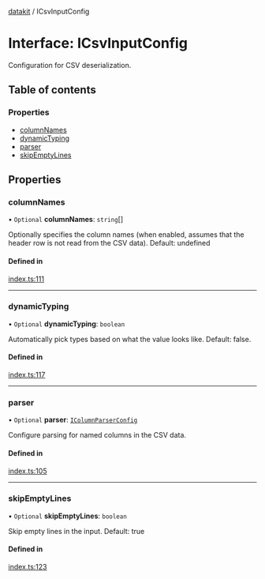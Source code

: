 [datakit](../README.md) / ICsvInputConfig

# Interface: ICsvInputConfig

Configuration for CSV deserialization.

## Table of contents

### Properties

- [columnNames](ICsvInputConfig.md#columnnames)
- [dynamicTyping](ICsvInputConfig.md#dynamictyping)
- [parser](ICsvInputConfig.md#parser)
- [skipEmptyLines](ICsvInputConfig.md#skipemptylines)

## Properties

### columnNames

• `Optional` **columnNames**: `string`[]

Optionally specifies the column names (when enabled, assumes that the header row is not read from the CSV data).
Default: undefined

#### Defined in

[index.ts:111](https://github.com/ashleydavis/datakit/blob/4dc37ce/src/index.ts#L111)

___

### dynamicTyping

• `Optional` **dynamicTyping**: `boolean`

Automatically pick types based on what the value looks like.
Default: false.

#### Defined in

[index.ts:117](https://github.com/ashleydavis/datakit/blob/4dc37ce/src/index.ts#L117)

___

### parser

• `Optional` **parser**: [`IColumnParserConfig`](IColumnParserConfig.md)

Configure parsing for named columns in the CSV data.

#### Defined in

[index.ts:105](https://github.com/ashleydavis/datakit/blob/4dc37ce/src/index.ts#L105)

___

### skipEmptyLines

• `Optional` **skipEmptyLines**: `boolean`

Skip empty lines in the input.
Default: true

#### Defined in

[index.ts:123](https://github.com/ashleydavis/datakit/blob/4dc37ce/src/index.ts#L123)
